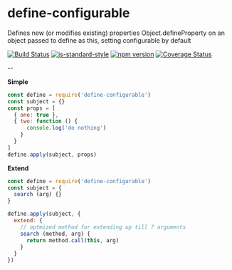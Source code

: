 # define-configurable
Defines new (or modifies existing) properties Object.defineProperty on an object passed to define as this, setting configurable by default

[![Build Status](https://travis-ci.org/vigour-io/define-configurable.svg?branch=master)](https://travis-ci.org/vigour-io/define-configurable)
[![js-standard-style](https://img.shields.io/badge/code%20style-standard-brightgreen.svg)](http://standardjs.com/)
[![npm version](https://badge.fury.io/js/define-configurable.svg)](https://badge.fury.io/js/define-configurable)
[![Coverage Status](https://coveralls.io/repos/github/vigour-io/define-configurable/badge.svg?branch=master)](https://coveralls.io/github/vigour-io/define-configurable?branch=master)

--

**Simple**

```javascript
const define = require('define-configurable')
const subject = {}
const props = [
  { one: true },
  { two: function () {
      console.log('do nothing')
    }
  }
]
define.apply(subject, props)
```

**Extend**

```javascript
const define = require('define-configurable')
const subject = {
  search (arg) {}
}

define.apply(subject, {
  extend: {
    // optmized method for extending up till 7 arguments
    search (method, arg) {
      return method.call(this, arg)
    }
  }
})
```
